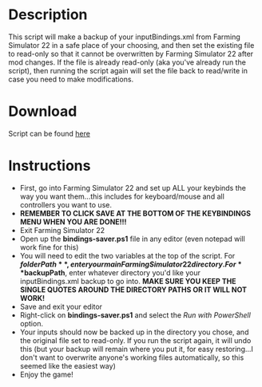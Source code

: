 # Description
This script will make a backup of your inputBindings.xml from Farming Simulator 22 in a safe place of your choosing, and then set the existing file to read-only so that it cannot be overwritten by Farming Simulator 22 after mod changes. If the file is already read-only (aka you've already run the script), then running the script again will set the file back to read/write in case you need to make modifications.

# Download
Script can be found [here](https://github.com/tm24fan8/Farm-Sim-Scripts/releases)

# Instructions
- First, go into Farming Simulator 22 and set up ALL your keybinds the way you want them...this includes for keyboard/mouse and all controllers you want to use.
- **REMEMBER TO CLICK SAVE AT THE BOTTOM OF THE KEYBINDINGS MENU WHEN YOU ARE DONE!!!**
- Exit Farming Simulator 22
- Open up the **bindings-saver.ps1** file in any editor (even notepad will work fine for this)
- You will need to edit the two variables at the top of the script. For **$folderPath**, enter your main Farming Simulator 22 directory. For **$backupPath**, enter whatever directory you'd like your inputBindings.xml backup to go into. **MAKE SURE YOU KEEP THE SINGLE QUOTES AROUND THE DIRECTORY PATHS OR IT WILL NOT WORK!**
- Save and exit your editor
- Right-click on **bindings-saver.ps1** and select the *Run with PowerShell* option.
- Your inputs should now be backed up in the directory you chose, and the original file set to read-only. If you run the script again, it will undo this (but your backup will remain where you put it, for easy restoring...I don't want to overwrite anyone's working files automatically, so this seemed like the easiest way)
- Enjoy the game!